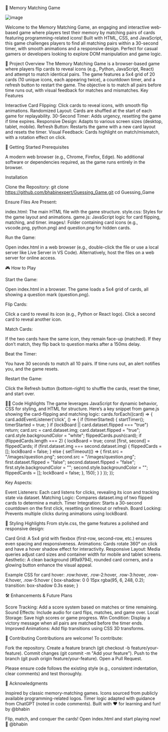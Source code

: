 🎴 Memory Matching Game


![image](https://github.com/user-attachments/assets/e9acda84-39f8-44f7-b3e2-d638f8f7218e)



Welcome to the Memory Matching Game, an engaging and interactive web-based game where players test their memory by matching pairs of cards featuring programming-related icons! Built with HTML, CSS, and JavaScript, this game challenges players to find all matching pairs within a 30-second timer, with smooth animations and a responsive design. Perfect for casual gamers or developers looking to explore DOM manipulation and game logic.

🌟 Project Overview
The Memory Matching Game is a browser-based game where players flip cards to reveal icons (e.g., Python, JavaScript, React) and attempt to match identical pairs. The game features a 5x4 grid of 20 cards (10 unique icons, each appearing twice), a countdown timer, and a refresh button to restart the game. The objective is to match all pairs before time runs out, with visual feedback for matches and mismatches.
Key Features

Interactive Card Flipping: Click cards to reveal icons, with smooth flip animations.
Randomized Layout: Cards are shuffled at the start of each game for replayability.
30-Second Timer: Adds urgency, resetting the game if time expires.
Responsive Design: Adapts to various screen sizes (desktop, tablet, mobile).
Refresh Button: Restarts the game with a new card layout and resets the timer.
Visual Feedback: Cards highlight on match/mismatch, with a rotation effect on click.


🚀 Getting Started
Prerequisites

A modern web browser (e.g., Chrome, Firefox, Edge).
No additional software or dependencies required, as the game runs entirely in the browser.

Installation

Clone the Repository:
git clone https://github.com/bhabinexpert/Guessing_Game.git
cd Guessing_Game


Ensure Files Are Present:

index.html: The main HTML file with the game structure.
style.css: Styles for the game layout and animations.
game.js: JavaScript logic for card flipping, matching, and timer.
images/: Folder containing card icons (e.g., vscode.png, python.png) and question.png for hidden cards.


Run the Game:

Open index.html in a web browser (e.g., double-click the file or use a local server like Live Server in VS Code).
Alternatively, host the files on a web server for online access.




🎮 How to Play

Start the Game:

Open index.html in a browser. The game loads a 5x4 grid of cards, all showing a question mark (question.png).


Flip Cards:

Click a card to reveal its icon (e.g., Python or React logo).
Click a second card to reveal another icon.


Match Cards:

If the two cards have the same icon, they remain face-up (matched).
If they don’t match, they flip back to question marks after a 150ms delay.


Beat the Timer:

You have 30 seconds to match all 10 pairs.
If time runs out, an alert notifies you, and the game resets.


Restart the Game:

Click the Refresh button (bottom-right) to shuffle the cards, reset the timer, and start over.

🧑‍💻 Code Highlights
The game leverages JavaScript for dynamic behavior, CSS for styling, and HTML for structure. Here’s a key snippet from game.js showing the card-flipping and matching logic:
cards.forEach((card) => {
    card.addEventListener('click', () => {
        if (!timerStarted) {
            startTimer();
            timerStarted = true;
        }
        if (lockBoard || card.dataset.flipped === "true") return;
        card.src = card.dataset.img;
        card.dataset.flipped = "true";
        card.style.backgroundColor = "white";
        flippedCards.push(card);
        if (flippedCards.length === 2) {
            lockBoard = true;
            const [first, second] = flippedCards;
            if (first.dataset.img === second.dataset.img) {
                flippedCards = [];
                lockBoard = false;
            } else {
                setTimeout(() => {
                    first.src = "/images/question.png";
                    second.src = "/images/question.png";
                    first.dataset.flipped = "false";
                    second.dataset.flipped = "false";
                    first.style.backgroundColor = "";
                    second.style.backgroundColor = "";
                    flippedCards = [];
                    lockBoard = false;
                }, 150);
            }
        }
    });
});

Key Aspects:

Event Listeners: Each card listens for clicks, revealing its icon and tracking state via dataset.
Matching Logic: Compares dataset.img of two flipped cards to determine a match.
Timer Integration: Starts a 30-second countdown on the first click, resetting on timeout or refresh.
Board Locking: Prevents multiple clicks during animations using lockBoard.


🎨 Styling Highlights
From style.css, the game features a polished and responsive design:

Card Grid: A 5x4 grid with flexbox (first-row, second-row, etc.) ensures even spacing and responsiveness.
Animations: Cards rotate 360° on click and have a hover shadow effect for interactivity.
Responsive Layout: Media queries adjust card sizes and container width for mobile and tablet screens.
Aesthetic: A clean background (#9a9794), rounded card corners, and a glowing button enhance the visual appeal.

Example CSS for card hover:
.row:hover,
.row-2:hover,
.row-3:hover,
.row-4:hover,
.row-5:hover {
    box-shadow: 0 0 15px rgba(95, 6, 248, 0.2);
    transition: box-shadow 0.3s ease;
}


🛠️ Enhancements & Future Plans

Score Tracking: Add a score system based on matches or time remaining.
Sound Effects: Include audio for card flips, matches, and game over.
Local Storage: Save high scores or game progress.
Win Condition: Display a victory message when all pairs are matched before the timer ends.
Improved Animations: Add flip transitions using CSS 3D transforms.


🤝 Contributing
Contributions are welcome! To contribute:

Fork the repository.
Create a feature branch (git checkout -b feature/your-feature).
Commit changes (git commit -m "Add your feature").
Push to the branch (git push origin feature/your-feature).
Open a Pull Request.

Please ensure code follows the existing style (e.g., consistent indentation, clear comments) and test thoroughly.

🙌 Acknowledgments

Inspired by classic memory-matching games.
Icons sourced from publicly available programming-related logos.
Timer logic adapted with guidance from ChatGPT (noted in code comments).
Built with ❤️ for learning and fun! by @bhabin


Flip, match, and conquer the cards! Open index.html and start playing now! 🎉
@bhabin
